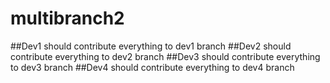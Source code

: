 # multibranch2
##Dev1 should contribute everything to dev1 branch
##Dev2 should contribute everything to dev2 branch
##Dev3 should contribute everything to dev3 branch
##Dev4 should contribute everything to dev4 branch
